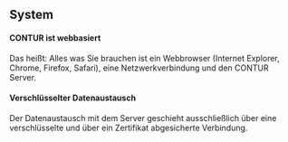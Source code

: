 ## System

#### CONTUR ist webbasiert

Das heißt: Alles was Sie brauchen ist ein Webbrowser (Internet Explorer, Chrome, Firefox, Safari), eine Netzwerkverbindung und den CONTUR Server.

#### Verschlüsselter Datenaustausch 

Der Datenaustausch mit dem Server geschieht ausschließlich über eine verschlüsselte und über ein Zertifikat abgesicherte Verbindung.
